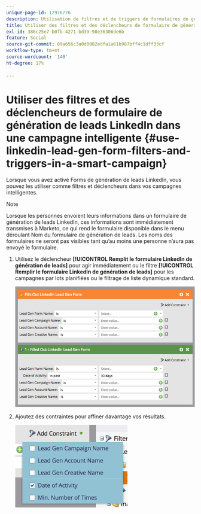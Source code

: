 ```yaml
---
unique-page-id: 12976776
description: Utilisation de filtres et de triggers de formulaires de génération de leads LinkedIn dans une campagne intelligente - Documents Marketo - Documentation du produit
title: Utiliser des filtres et des déclencheurs de formulaire de génération de leads LinkedIn dans une campagne intelligente
exl-id: 386c25e7-b0fb-4271-bd39-98e36306de6b
feature: Social
source-git-commit: 09a656c3a0d0002edfa1a61b987bff4c1dff33cf
workflow-type: tm+mt
source-wordcount: '140'
ht-degree: 17%

---
```


# Utiliser des filtres et des déclencheurs de formulaire de génération de leads LinkedIn dans une campagne intelligente {#use-linkedin-lead-gen-form-filters-and-triggers-in-a-smart-campaign}

Lorsque vous avez activé Forms de génération de leads LinkedIn, vous pouvez les utiliser comme filtres et déclencheurs dans vos campagnes intelligentes.

>[!NOTE]
>
>Lorsque les personnes envoient leurs informations dans un formulaire de génération de leads LinkedIn, ces informations sont immédiatement transmises à Marketo, ce qui rend le formulaire disponible dans le menu déroulant Nom du formulaire de génération de leads. Les noms des formulaires ne seront pas visibles tant qu’au moins une personne n’aura pas envoyé le formulaire.

1. Utilisez le déclencheur **[!UICONTROL Remplit le formulaire LinkedIn de génération de leads]** pour agir immédiatement ou le filtre **[!UICONTROL Remplir le formulaire LinkedIn de génération de leads]** pour les campagnes par lots planifiées ou le filtrage de liste dynamique standard.

   ![](assets/use-linkedin-lead-gen-form-filters-and-triggers-1.png)

1. Ajoutez des contraintes pour affiner davantage vos résultats.

   ![](assets/use-linkedin-lead-gen-form-filters-and-triggers-2.png)
